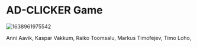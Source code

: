 # AD-CLICKER Game
![1638961975542](https://user-images.githubusercontent.com/92708848/145199046-a2a48f10-6c75-4710-a517-62fe2a098508.jpg)

Anni Aavik,
Kaspar Vakkum,
Raiko Toomsalu,
Markus Timofejev,
Timo Loho,
